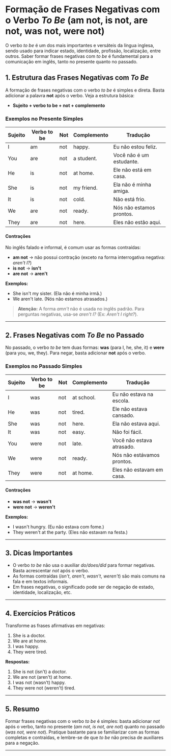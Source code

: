 
# Formação de Frases Negativas com o Verbo *To Be* (am not, is not, are not, was not, were not)

O verbo *to be* é um dos mais importantes e versáteis da língua inglesa, sendo usado para indicar estado, identidade, profissão, localização, entre outros. Saber formar frases negativas com *to be* é fundamental para a comunicação em inglês, tanto no presente quanto no passado.

## 1. Estrutura das Frases Negativas com *To Be*

A formação de frases negativas com o verbo *to be* é simples e direta. Basta adicionar a palavra **not** após o verbo. Veja a estrutura básica:

- **Sujeito + verbo to be + not + complemento**

### Exemplos no Presente Simples

| Sujeito | Verbo to be | Not | Complemento | Tradução |
|---------|-------------|-----|-------------|----------|
| I       | am          | not | happy.      | Eu não estou feliz. |
| You     | are         | not | a student.  | Você não é um estudante. |
| He      | is          | not | at home.    | Ele não está em casa. |
| She     | is          | not | my friend.  | Ela não é minha amiga. |
| It      | is          | not | cold.       | Não está frio. |
| We      | are         | not | ready.      | Nós não estamos prontos. |
| They    | are         | not | here.       | Eles não estão aqui. |

#### Contrações

No inglês falado e informal, é comum usar as formas contraídas:

- **am not** → não possui contração (exceto na forma interrogativa negativa: *aren't I?*)
- **is not** → **isn't**
- **are not** → **aren't**

**Exemplos:**
- She isn't my sister. (Ela não é minha irmã.)
- We aren't late. (Nós não estamos atrasados.)

> **Atenção:** A forma *amn't* não é usada no inglês padrão. Para perguntas negativas, usa-se *aren't I?* (Ex: *Aren't I right?*).

---

## 2. Frases Negativas com *To Be* no Passado

No passado, o verbo *to be* tem duas formas: **was** (para I, he, she, it) e **were** (para you, we, they). Para negar, basta adicionar **not** após o verbo.

### Exemplos no Passado Simples

| Sujeito | Verbo to be | Not | Complemento | Tradução |
|---------|-------------|-----|-------------|----------|
| I       | was         | not | at school.  | Eu não estava na escola. |
| He      | was         | not | tired.      | Ele não estava cansado. |
| She     | was         | not | here.       | Ela não estava aqui. |
| It      | was         | not | easy.       | Não foi fácil. |
| You     | were        | not | late.       | Você não estava atrasado. |
| We      | were        | not | ready.      | Nós não estávamos prontos. |
| They    | were        | not | at home.    | Eles não estavam em casa. |

#### Contrações

- **was not** → **wasn't**
- **were not** → **weren't**

**Exemplos:**
- I wasn't hungry. (Eu não estava com fome.)
- They weren't at the party. (Eles não estavam na festa.)

---

## 3. Dicas Importantes

- O verbo *to be* não usa o auxiliar *do/does/did* para formar negativas. Basta acrescentar *not* após o verbo.
- As formas contraídas (*isn't*, *aren't*, *wasn't*, *weren't*) são mais comuns na fala e em textos informais.
- Em frases negativas, o significado pode ser de negação de estado, identidade, localização, etc.

---

## 4. Exercícios Práticos

Transforme as frases afirmativas em negativas:

1. She is a doctor.  
2. We are at home.  
3. I was happy.  
4. They were tired.

**Respostas:**

1. She is not (isn't) a doctor.
2. We are not (aren't) at home.
3. I was not (wasn't) happy.
4. They were not (weren't) tired.

---

## 5. Resumo

Formar frases negativas com o verbo *to be* é simples: basta adicionar *not* após o verbo, tanto no presente (*am not, is not, are not*) quanto no passado (*was not, were not*). Pratique bastante para se familiarizar com as formas completas e contraídas, e lembre-se de que *to be* não precisa de auxiliares para a negação.

---
```